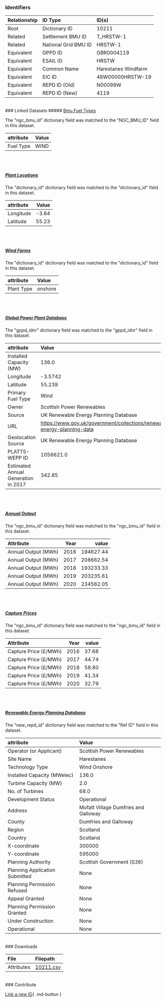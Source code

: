 ### Identifiers

| Relationship   | ID Type              | ID(s)               |
|:---------------|:---------------------|:--------------------|
| Root           | Dictionary ID        | 10211               |
| Related        | Settlement BMU ID    | T_HRSTW-1           |
| Related        | National Grid BMU ID | HRSTW-1             |
| Equivalent     | GPPD ID              | GBR0004119          |
| Equivalent     | ESAIL ID             | HRSTW               |
| Equivalent     | Common Name          | Harestanes Windfarm |
| Equivalent     | EIC ID               | 48W00000HRSTW-19    |
| Equivalent     | REPD ID (Old)        | N00099W             |
| Equivalent     | REPD ID (New)        | 4119                |

<br>
### Linked Datasets
##### <a href="https://osuked.github.io/Power-Station-Dictionary/datasets/bmu-fuel-types">Bmu Fuel Types</a>



The "ngc_bmu_id" dictionary field was matched to the "NGC_BMU_ID" field in this dataset.

| attribute   | Value   |
|:------------|:--------|
| Fuel Type   | WIND    |

<br><br>
##### <a href="https://osuked.github.io/Power-Station-Dictionary/datasets/plant-locations">Plant Locations</a>



The "dictionary_id" dictionary field was matched to the "dictionary_id" field in this dataset.

| attribute   |   Value |
|:------------|--------:|
| Longitude   |   -3.64 |
| Latitude    |   55.23 |

<br><br>
##### <a href="https://osuked.github.io/Power-Station-Dictionary/datasets/wind-farms">Wind Farms</a>



The "dictionary_id" dictionary field was matched to the "dictionary_id" field in this dataset.

| attribute   | Value   |
|:------------|:--------|
| Plant Type  | onshore |

<br><br>
##### <a href="https://osuked.github.io/Power-Station-Dictionary/datasets/global-power-plant-database">Global Power Plant Database</a>



The "gppd_idnr" dictionary field was matched to the "gppd_idnr" field in this dataset.

| attribute                           | Value                                                                    |
|:------------------------------------|:-------------------------------------------------------------------------|
| Installed Capacity (MW)             | 136.0                                                                    |
| Longitude                           | -3.5742                                                                  |
| Latitude                            | 55.239                                                                   |
| Primary Fuel Type                   | Wind                                                                     |
| Owner                               | Scottish Power Renewables                                                |
| Source                              | UK Renewable Energy Planning Database                                    |
| URL                                 | https://www.gov.uk/government/collections/renewable-energy-planning-data |
| Geolocation Source                  | UK Renewable Energy Planning Database                                    |
| PLATTS-WEPP ID                      | 1056621.0                                                                |
| Estimated Annual Generation in 2017 | 342.85                                                                   |

<br><br>
##### <a href="https://osuked.github.io/Power-Station-Dictionary/datasets/annual-output">Annual Output</a>



The "ngc_bmu_id" dictionary field was matched to the "ngc_bmu_id" field in this dataset.

| Attribute           |   Year |     value |
|:--------------------|-------:|----------:|
| Annual Output (MWh) |   2016 | 194627.44 |
| Annual Output (MWh) |   2017 | 208662.54 |
| Annual Output (MWh) |   2018 | 193233.33 |
| Annual Output (MWh) |   2019 | 203235.61 |
| Annual Output (MWh) |   2020 | 234562.05 |

<br><br>
##### <a href="https://osuked.github.io/Power-Station-Dictionary/datasets/capture-prices">Capture Prices</a>



The "ngc_bmu_id" dictionary field was matched to the "ngc_bmu_id" field in this dataset.

| Attribute             |   Year |   value |
|:----------------------|-------:|--------:|
| Capture Price (£/MWh) |   2016 |   37.68 |
| Capture Price (£/MWh) |   2017 |   44.74 |
| Capture Price (£/MWh) |   2018 |   58.80 |
| Capture Price (£/MWh) |   2019 |   41.34 |
| Capture Price (£/MWh) |   2020 |   32.79 |

<br><br>
##### <a href="https://osuked.github.io/Power-Station-Dictionary/datasets/renewable-energy-planning-database">Renewable Energy Planning Database</a>



The "new_repd_id" dictionary field was matched to the "Ref ID" field in this dataset.

| attribute                      | Value                                |
|:-------------------------------|:-------------------------------------|
| Operator (or Applicant)        | Scottish Power Renewables            |
| Site Name                      | Harestanes                           |
| Technology Type                | Wind Onshore                         |
| Installed Capacity (MWelec)    | 136.0                                |
| Turbine Capacity (MW)          | 2.0                                  |
| No. of Turbines                | 68.0                                 |
| Development Status             | Operational                          |
| Address                        | Mofatt Village Dumfries and Galloway |
| County                         | Dumfries and Galloway                |
| Region                         | Scotland                             |
| Country                        | Scotland                             |
| X-coordinate                   | 300000                               |
| Y-coordinate                   | 595000                               |
| Planning Authority             | Scottish Government (S36)            |
| Planning Application Submitted | None                                 |
| Planning Permission Refused    | None                                 |
| Appeal Granted                 | None                                 |
| Planning Permission Granted    | None                                 |
| Under Construction             | None                                 |
| Operational                    | None                                 |


<br>
### Downloads


| File       | Filepath                                                                              |
|:-----------|:--------------------------------------------------------------------------------------|
| Attributes | [10211.csv](https://osuked.github.io/Power-Station-Dictionary/object_attrs/10211.csv) |


<br>
### Contribute

[Link a new ID](https://docs.google.com/forms/d/e/1FAIpQLSc5jRsQ7NgiLLXbwo9PUdwTQyuqbRwThltG56-o6NVSe7E_nw/viewform?usp=pp_url&entry.251912331=10211){ .md-button }